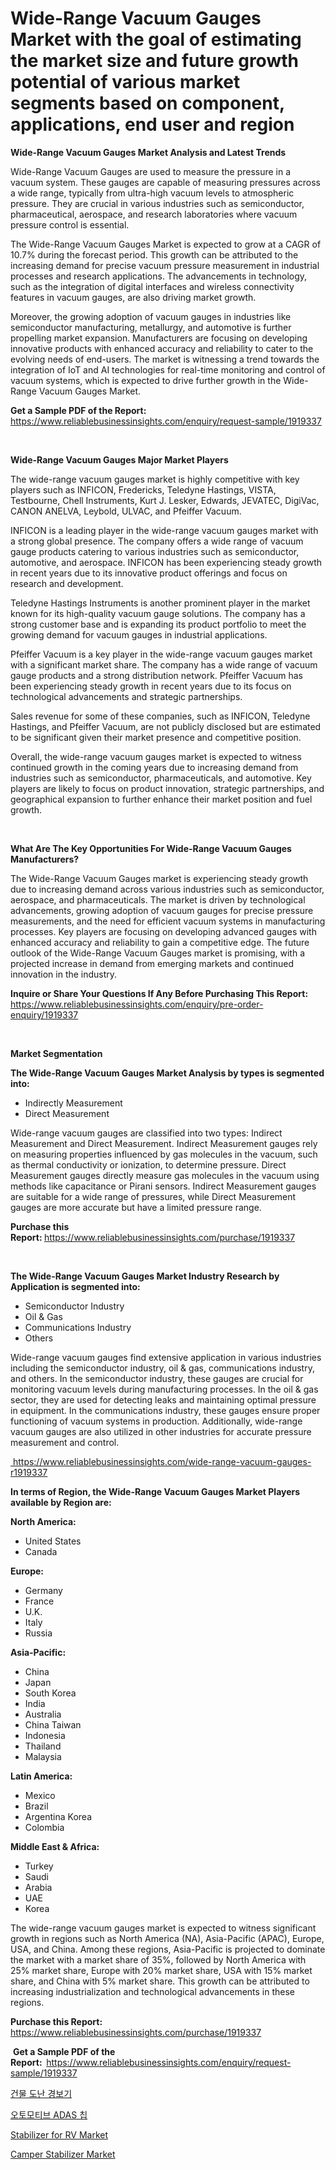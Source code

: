 <p><h1>Wide-Range Vacuum Gauges Market with the goal of estimating the market size and future growth potential of various market segments based on component, applications, end user and region</h1></p><p><strong>Wide-Range Vacuum Gauges Market Analysis and Latest Trends</strong></p>
<p><p>Wide-Range Vacuum Gauges are used to measure the pressure in a vacuum system. These gauges are capable of measuring pressures across a wide range, typically from ultra-high vacuum levels to atmospheric pressure. They are crucial in various industries such as semiconductor, pharmaceutical, aerospace, and research laboratories where vacuum pressure control is essential.</p><p>The Wide-Range Vacuum Gauges Market is expected to grow at a CAGR of 10.7% during the forecast period. This growth can be attributed to the increasing demand for precise vacuum pressure measurement in industrial processes and research applications. The advancements in technology, such as the integration of digital interfaces and wireless connectivity features in vacuum gauges, are also driving market growth.</p><p>Moreover, the growing adoption of vacuum gauges in industries like semiconductor manufacturing, metallurgy, and automotive is further propelling market expansion. Manufacturers are focusing on developing innovative products with enhanced accuracy and reliability to cater to the evolving needs of end-users. The market is witnessing a trend towards the integration of IoT and AI technologies for real-time monitoring and control of vacuum systems, which is expected to drive further growth in the Wide-Range Vacuum Gauges Market.</p></p>
<p><strong>Get a Sample PDF of the Report:&nbsp;</strong> <a href="https://www.reliablebusinessinsights.com/enquiry/request-sample/1919337">https://www.reliablebusinessinsights.com/enquiry/request-sample/1919337</a></p>
<p>&nbsp;</p>
<p><strong>Wide-Range Vacuum Gauges Major Market Players</strong></p>
<p><p>The wide-range vacuum gauges market is highly competitive with key players such as INFICON, Fredericks, Teledyne Hastings, VISTA, Testbourne, Chell Instruments, Kurt J. Lesker, Edwards, JEVATEC, DigiVac, CANON ANELVA, Leybold, ULVAC, and Pfeiffer Vacuum. </p><p>INFICON is a leading player in the wide-range vacuum gauges market with a strong global presence. The company offers a wide range of vacuum gauge products catering to various industries such as semiconductor, automotive, and aerospace. INFICON has been experiencing steady growth in recent years due to its innovative product offerings and focus on research and development. </p><p>Teledyne Hastings Instruments is another prominent player in the market known for its high-quality vacuum gauge solutions. The company has a strong customer base and is expanding its product portfolio to meet the growing demand for vacuum gauges in industrial applications.</p><p>Pfeiffer Vacuum is a key player in the wide-range vacuum gauges market with a significant market share. The company has a wide range of vacuum gauge products and a strong distribution network. Pfeiffer Vacuum has been experiencing steady growth in recent years due to its focus on technological advancements and strategic partnerships.</p><p>Sales revenue for some of these companies, such as INFICON, Teledyne Hastings, and Pfeiffer Vacuum, are not publicly disclosed but are estimated to be significant given their market presence and competitive position.</p><p>Overall, the wide-range vacuum gauges market is expected to witness continued growth in the coming years due to increasing demand from industries such as semiconductor, pharmaceuticals, and automotive. Key players are likely to focus on product innovation, strategic partnerships, and geographical expansion to further enhance their market position and fuel growth.</p></p>
<p>&nbsp;</p>
<p><strong>What Are The Key Opportunities For Wide-Range Vacuum Gauges Manufacturers?</strong></p>
<p><p>The Wide-Range Vacuum Gauges market is experiencing steady growth due to increasing demand across various industries such as semiconductor, aerospace, and pharmaceuticals. The market is driven by technological advancements, growing adoption of vacuum gauges for precise pressure measurements, and the need for efficient vacuum systems in manufacturing processes. Key players are focusing on developing advanced gauges with enhanced accuracy and reliability to gain a competitive edge. The future outlook of the Wide-Range Vacuum Gauges market is promising, with a projected increase in demand from emerging markets and continued innovation in the industry.</p></p>
<p><strong>Inquire or Share Your Questions If Any Before Purchasing This Report:</strong> <a href="https://www.reliablebusinessinsights.com/enquiry/pre-order-enquiry/1919337">https://www.reliablebusinessinsights.com/enquiry/pre-order-enquiry/1919337</a></p>
<p>&nbsp;</p>
<p><strong>Market Segmentation</strong></p>
<p><strong>The Wide-Range Vacuum Gauges Market Analysis by types is segmented into:</strong></p>
<p><ul><li>Indirectly Measurement</li><li>Direct Measurement</li></ul></p>
<p><p>Wide-range vacuum gauges are classified into two types: Indirect Measurement and Direct Measurement. Indirect Measurement gauges rely on measuring properties influenced by gas molecules in the vacuum, such as thermal conductivity or ionization, to determine pressure. Direct Measurement gauges directly measure gas molecules in the vacuum using methods like capacitance or Pirani sensors. Indirect Measurement gauges are suitable for a wide range of pressures, while Direct Measurement gauges are more accurate but have a limited pressure range.</p></p>
<p><strong>Purchase this Report:&nbsp;</strong><a href="https://www.reliablebusinessinsights.com/purchase/1919337">https://www.reliablebusinessinsights.com/purchase/1919337</a></p>
<p>&nbsp;</p>
<p><strong>The Wide-Range Vacuum Gauges Market Industry Research by Application is segmented into:</strong></p>
<p><ul><li>Semiconductor Industry</li><li>Oil & Gas</li><li>Communications Industry</li><li>Others</li></ul></p>
<p><p>Wide-range vacuum gauges find extensive application in various industries including the semiconductor industry, oil & gas, communications industry, and others. In the semiconductor industry, these gauges are crucial for monitoring vacuum levels during manufacturing processes. In the oil & gas sector, they are used for detecting leaks and maintaining optimal pressure in equipment. In the communications industry, these gauges ensure proper functioning of vacuum systems in production. Additionally, wide-range vacuum gauges are also utilized in other industries for accurate pressure measurement and control.</p></p>
<p><a href="https://www.reliablebusinessinsights.com/wide-range-vacuum-gauges-r1919337">&nbsp;https://www.reliablebusinessinsights.com/wide-range-vacuum-gauges-r1919337</a></p>
<p><strong>In terms of Region, the Wide-Range Vacuum Gauges Market Players available by Region are:</strong></p>
<p>
    <p> <strong> North America: </strong>
        <ul>
            <li>United States</li>
            <li>Canada</li>
        </ul>
        </p> 
    <p> <strong> Europe: </strong>
        <ul>
            <li>Germany</li>
            <li>France</li>
            <li>U.K.</li>
            <li>Italy</li>
            <li>Russia</li>
        </ul>
        </p> 
    <p> <strong> Asia-Pacific: </strong>
        <ul>
            <li>China</li>
            <li>Japan</li>
            <li>South Korea</li>
            <li>India</li>
            <li>Australia</li>
            <li>China Taiwan</li>
            <li>Indonesia</li>
            <li>Thailand</li>
            <li>Malaysia</li>
        </ul>
        </p> 
    <p> <strong> Latin America: </strong>
        <ul>
            <li>Mexico</li>
            <li>Brazil</li>
            <li>Argentina Korea</li>
            <li>Colombia</li>
        </ul>
        </p> 
    <p> <strong> Middle East & Africa: </strong>
        <ul>
            <li>Turkey</li>
            <li>Saudi</li>
            <li>Arabia</li>
            <li>UAE</li>
            <li>Korea</li>
        </ul>
    </p>
    </p>
<p><p>The wide-range vacuum gauges market is expected to witness significant growth in regions such as North America (NA), Asia-Pacific (APAC), Europe, USA, and China. Among these regions, Asia-Pacific is projected to dominate the market with a market share of 35%, followed by North America with 25% market share, Europe with 20% market share, USA with 15% market share, and China with 5% market share. This growth can be attributed to increasing industrialization and technological advancements in these regions.</p></p>
<p><strong>Purchase this Report: </strong><a href="https://www.reliablebusinessinsights.com/purchase/1919337">https://www.reliablebusinessinsights.com/purchase/1919337</a></p>
<p>&nbsp;<strong>Get a Sample PDF of the Report:&nbsp;&nbsp;</strong><a href="https://www.reliablebusinessinsights.com/enquiry/request-sample/1919337">https://www.reliablebusinessinsights.com/enquiry/request-sample/1919337</a></p>
<p><strong></strong></p>
<p><p><a href="https://github.com/brendon65677/Market-Research-Report-List-2/blob/main/6495990177917.md">건물 도난 경보기</a></p><p><a href="https://github.com/Marcosoenrt565736/Market-Research-Report-List-1/blob/main/3277777177918.md">오토모티브 ADAS 칩</a></p><p><a href="https://github.com/pizolina/Market-Research-Report-List-5/blob/main/stabilizer-for-rv-market.md">Stabilizer for RV Market</a></p><p><a href="https://github.com/tamvrosiya/Market-Research-Report-List-4/blob/main/camper-stabilizer-market.md">Camper Stabilizer Market</a></p></p>